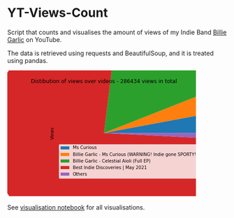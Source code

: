# YT-Views-Count
Script that counts and visualises the amount of views of my Indie Band [Billie Garlic](https://open.spotify.com/artist/2KZoVTprHSLoYX7G38MBh9?si=R92K6MuyS7CVYXcQfcbmHw&dl_branch=1) on YouTube.

The data is retrieved using requests and BeautifulSoup, and it is treated using pandas.

![alt text](./generated/pie_per_video.png)

See [visualisation notebook](https://github.com/ohallstrom/YT-Views-Count/blob/main/src/visualise.ipynb) for all visualisations.
